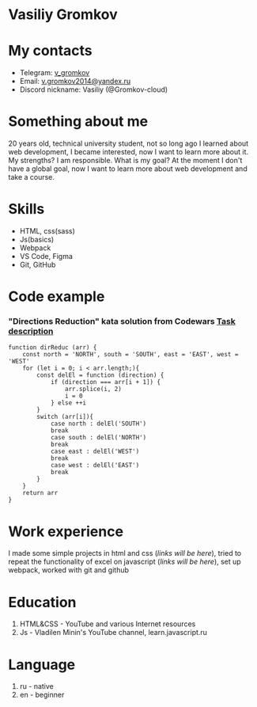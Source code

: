 # Vasiliy Gromkov

# My contacts
* Telegram: [v_gromkov](https://t.me/v_gromkov "Описание")
* Email: v.gromkov2014@yandex.ru
* Discord nickname: Vasiliy (@Gromkov-cloud)

# Something about me
20 years old, technical university student, not so long ago I learned about web development, I became interested, now I want to learn more about it.
My strengths? I am responsible.
What is my goal? At the moment I don't have a global goal, now I want to learn more about web development and take a course.

# Skills
* HTML, css(sass)
* Js(basics)
* Webpack
* VS Code, Figma
* Git, GitHub

# Code example
### "Directions Reduction" kata solution from Codewars [Task description](https://www.codewars.com/kata/550f22f4d758534c1100025a "Описание")
```
function dirReduc (arr) {
    const north = 'NORTH', south = 'SOUTH', east = 'EAST', west = 'WEST'
    for (let i = 0; i < arr.length;){
        const delEl = function (direction) {
            if (direction === arr[i + 1]) {
                arr.splice(i, 2)
                i = 0
            } else ++i
        }
        switch (arr[i]){
            case north : delEl('SOUTH')
            break
            case south : delEl('NORTH')
            break
            case east : delEl('WEST')
            break
            case west : delEl('EAST')
            break
        }
    }
    return arr
}
```

# Work experience
I made some simple projects in html and css (*links will be here*), tried to repeat the functionality of excel on javascript (*links will be here*), set up webpack, worked with git and github

# Education
1. HTML&CSS - YouTube and various Internet resources
2. Js - Vladilen Minin's YouTube channel, learn.javascript.ru

# Language
1. ru - native
2. en - beginner